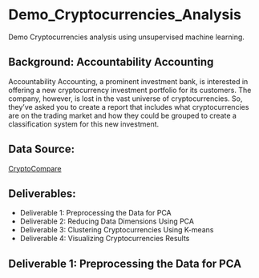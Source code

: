 # Demo_Cryptocurrencies_Analysis
Demo Cryptocurrencies analysis using unsupervised machine learning.

## Background: Accountability Accounting
Accountability Accounting, a prominent investment bank, is interested in offering a new cryptocurrency investment portfolio for its customers. The company, however, is lost in the vast universe of cryptocurrencies. So, they’ve asked you to create a report that includes what cryptocurrencies are on the trading market and how they could be grouped to create a classification system for this new investment.

## Data Source: 
[CryptoCompare](https://min-api.cryptocompare.com/data/all/coinlist)

## Deliverables:

* Deliverable 1: Preprocessing the Data for PCA
* Deliverable 2: Reducing Data Dimensions Using PCA
* Deliverable 3: Clustering Cryptocurrencies Using K-means
* Deliverable 4: Visualizing Cryptocurrencies Results

## Deliverable 1: Preprocessing the Data for PCA
